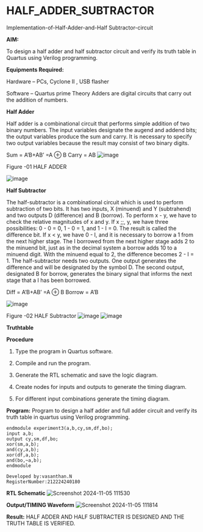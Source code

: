 
# HALF_ADDER_SUBTRACTOR

Implementation-of-Half-Adder-and-Half Subtractor-circuit

**AIM:**

To design a half adder and half subtractor circuit and verify its truth table in Quartus using Verilog programming.

**Equipments Required:**

Hardware – PCs, Cyclone II , USB flasher 

Software – Quartus prime Theory Adders are digital circuits that carry out the addition of numbers.

**Half Adder**

Half adder is a combinational circuit that performs simple addition of two binary numbers. The input variables designate the augend and addend bits; the output variables produce the sum and carry. It is necessary to specify two output variables because the result may consist of two binary digits.

Sum = A’B+AB’ =A ⊕ B Carry = AB
![image](https://github.com/user-attachments/assets/edb6ddc7-4232-4d17-a516-90c98efc55f4)

Figure -01 HALF ADDER

![image](https://github.com/user-attachments/assets/96d8d110-4468-4067-9b48-c50bbdc3a357)

**Half Subtractor**

The half-subtractor is a combinational circuit which is used to perform subtraction of two bits. It has two inputs, X (minuend) and Y (subtrahend) and two outputs D (difference) and B (borrow). To perform x - y, we have to check the relative magnitudes of x and y. If x ;;, y, we have three possibilities: 0 - 0 = 0, 1 - 0 = 1, and 1 - I = 0. The result is called the difference bit. If x < y, we have 0 - I, and it is necessary to borrow a 1 from the next higher stage. The I borrowed from the next higher stage adds 2 to the minuend bit, just as in the decimal system a borrow adds 10 to a minuend digit. With the minuend equal to 2, the difference becomes 2 - I = 1. The half-subtractor needs two outputs. One output generates the difference and will be designated by the symbol D. The second output, designated B for borrow, generates the binary signal that informs the next stage that a I has been borrowed. 

Diff = A’B+AB’ =A ⊕ B
Borrow = A’B

![image](https://github.com/user-attachments/assets/dd25c3de-30f6-4498-be69-9fbbdeaf1708)

Figure -02 HALF Subtractor
![image](https://github.com/user-attachments/assets/307953fd-328a-41c8-8617-f67b98c70917)
![image](https://github.com/user-attachments/assets/579b0bc0-614d-4ef7-bd4e-f75a81c569ea)

**Truthtable**

**Procedure**

1.	Type the program in Quartus software.

2.	Compile and run the program.

3.	Generate the RTL schematic and save the logic diagram.

4.	Create nodes for inputs and outputs to generate the timing diagram.

5.	For different input combinations generate the timing diagram.


**Program:**
Program to design a half adder and full adder circuit and verify its truth table in quartus using Verilog programming.
```
endmodule experiment3(a,b,cy,sm,df,bo);
input a,b;
output cy,sm,df,bo;
xor(sm,a,b);
and(cy,a,b);
xor(df,a,b);
and(bo,~a,b);
endmodule
```
```
Developed by:vasanthan.N
RegisterNumber:212224240180
```

**RTL Schematic**
![Screenshot 2024-11-05 111530](https://github.com/user-attachments/assets/b47dc618-9bc6-4cc3-a0e3-b3f7a1aa0a2b)

**Output/TIMING Waveform**
![Screenshot 2024-11-05 111814](https://github.com/user-attachments/assets/b91f027f-7127-4a4f-ae52-067eba5c7ffc)

**Result:**
HALF ADDER AND HALF SUBTRACTER IS DESIGNED AND THE TRUTH TABLE IS VERIFIED.

